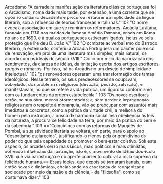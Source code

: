 Arcadismo
"A darradeira manifestação da literatura clássica portuguesa foi o Arcadismo, nome dado mais tarde, por extensão, a uma corrente que se opôs ao cultismo decadente e procurou restaurar a simplicidade da língua literária, sob a influência de teorias francesas e italianas." 102
"O nome evoca a associação em que se reuniram os reformadores, Arcádia Lusitana, fundada em 1756 nos moldes da famosa Arcádia Romana, criada em Roma no ano de 1690, e à qual os portugueses estiveram ligados, inclusive pela proteção que lhe deu D. João V." 102
"O combate ao verbalismo do Barroco literário, já extenuado, conferiu à Arcádia Portuguesa um caráter polêmico de renovação, em prol de uma literatura mais simples, mais natural, de acordo com os ideais do século XVIII." Como por meio da valorização dos sentimentos, da clareza de idéias, da imitação escrita dos antigos escritores gregos e romanos. Por isso, há no Arcadismo um desejo de simplicidade intelectual." 102
"os renovadores operaram uma transformação dos temas ideológicos. Nesse terreno, os seus predecessores se ocupavam, sobretudo, dos problemas religiosos (devoção, pecado, salvação), e manifestavam, no que se refere à vida pública, um rigoroso conformismo com os fundamentos da ordem estabelecida." 103
"Os novos escritores serão, na sua obra, menos atormentados; e, sem perder a impregnação religiosa nem o respeito à monarquia, vão-se preocupar com assuntos mais imediatos e concretos, como a prática da virtude civil, a melhoria do homem pela instrução, a busca de harmonia social pela obediência às leis da natureza, a procura de felicidade na terra, por meio da prática do bem e da sabedoria." 103
=="Coincidindo com as reformas do Marquês de Pombal, a sua atividade literária se voltará, em parte, para o apoio ao "despotismo esclarecido", justificando-o menos pela origem divina do poder do que pela capacidade de promover o bem-estar coletivo. Sob este aspecto, os árcades serão mais laicos, mais políticos e mais otimistas, sofrendo influências da Ilustração, isto é, o movimento de idéias dos éculo XVIII que via na instrução e no aperfeiçoamento cultural a mola suprema da felicidade humana.== Essas idéias, que depois se tornaram banais, eram então novas e dinâmicas, cheias anda da esperança de reorganizar a sociedade por meio da razão e da ciência, - da "filosofia", como se costumava dizer." 103
